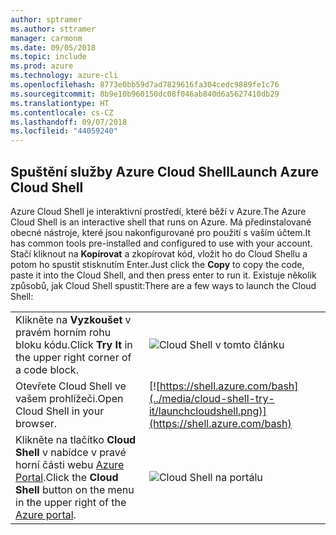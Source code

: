 ```yaml
---
author: sptramer
ms.author: sttramer
manager: carmonm
ms.date: 09/05/2018
ms.topic: include
ms.prod: azure
ms.technology: azure-cli
ms.openlocfilehash: 8773e0bb59d7ad7829616fa304cedc9889fe1c76
ms.sourcegitcommit: 8b9e10b960150dc08f046ab840d6a5627410db29
ms.translationtype: HT
ms.contentlocale: cs-CZ
ms.lasthandoff: 09/07/2018
ms.locfileid: "44059240"
---
```

## <a name="launch-azure-cloud-shell"></a><span data-ttu-id="30462-101">Spuštění služby Azure Cloud Shell</span><span class="sxs-lookup"><span data-stu-id="30462-101">Launch Azure Cloud Shell</span></span>

<span data-ttu-id="30462-102">Azure Cloud Shell je interaktivní prostředí, které běží v Azure.</span><span class="sxs-lookup"><span data-stu-id="30462-102">The Azure Cloud Shell is an interactive shell that runs on Azure.</span></span> <span data-ttu-id="30462-103">Má předinstalované obecné nástroje, které jsou nakonfigurované pro použití s vaším účtem.</span><span class="sxs-lookup"><span data-stu-id="30462-103">It has common tools pre-installed and configured to use with your account.</span></span> <span data-ttu-id="30462-104">Stačí kliknout na **Kopírovat** a zkopírovat kód, vložit ho do Cloud Shellu a potom ho spustit stisknutím Enter.</span><span class="sxs-lookup"><span data-stu-id="30462-104">Just click the **Copy** to copy the code, paste it into the Cloud Shell, and then press enter to run it.</span></span>  <span data-ttu-id="30462-105">Existuje několik způsobů, jak Cloud Shell spustit:</span><span class="sxs-lookup"><span data-stu-id="30462-105">There are a few ways to launch the Cloud Shell:</span></span>

|   | |
|-----------------------------------------------|---|
| <span data-ttu-id="30462-106">Klikněte na **Vyzkoušet** v pravém horním rohu bloku kódu.</span><span class="sxs-lookup"><span data-stu-id="30462-106">Click **Try It** in the upper right corner of a code block.</span></span> | ![Cloud Shell v tomto článku](../media/cloud-shell-try-it/cli-try-it.png) |
| <span data-ttu-id="30462-108">Otevřete Cloud Shell ve vašem prohlížeči.</span><span class="sxs-lookup"><span data-stu-id="30462-108">Open Cloud Shell in your browser.</span></span> | [![https://shell.azure.com/bash](../media/cloud-shell-try-it/launchcloudshell.png)](https://shell.azure.com/bash) |
| <span data-ttu-id="30462-109">Klikněte na tlačítko **Cloud Shell** v nabídce v pravé horní části webu [Azure Portal](https://portal.azure.com).</span><span class="sxs-lookup"><span data-stu-id="30462-109">Click the **Cloud Shell** button on the menu in the upper right of the [Azure portal](https://portal.azure.com).</span></span> | ![Cloud Shell na portálu](../media/cloud-shell-try-it/cloud-shell-menu.png) |
